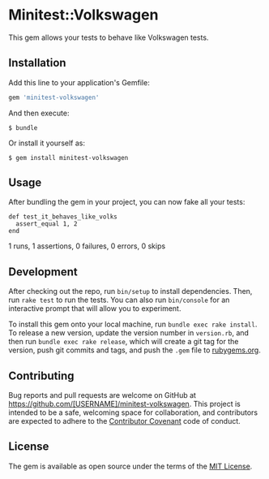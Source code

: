 # Minitest::Volkswagen

This gem allows your tests to behave like Volkswagen tests.

## Installation

Add this line to your application's Gemfile:

```ruby
gem 'minitest-volkswagen'
```

And then execute:

    $ bundle

Or install it yourself as:

    $ gem install minitest-volkswagen

## Usage

After bundling the gem in your project, you can now fake all your tests:

```
def test_it_behaves_like_volks
  assert_equal 1, 2
end
```

1 runs, 1 assertions, 0 failures, 0 errors, 0 skips

## Development

After checking out the repo, run `bin/setup` to install dependencies. Then, run `rake test` to run the tests. You can also run `bin/console` for an interactive prompt that will allow you to experiment.

To install this gem onto your local machine, run `bundle exec rake install`. To release a new version, update the version number in `version.rb`, and then run `bundle exec rake release`, which will create a git tag for the version, push git commits and tags, and push the `.gem` file to [rubygems.org](https://rubygems.org).

## Contributing

Bug reports and pull requests are welcome on GitHub at https://github.com/[USERNAME]/minitest-volkswagen. This project is intended to be a safe, welcoming space for collaboration, and contributors are expected to adhere to the [Contributor Covenant](contributor-covenant.org) code of conduct.


## License

The gem is available as open source under the terms of the [MIT License](http://opensource.org/licenses/MIT).

